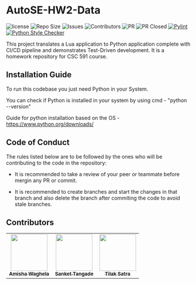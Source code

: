 # AutoSE-HW2-Data

![license](https://img.shields.io/github/license/amisha-w/AutoSE-HW1-Lua)
![Repo Size](https://img.shields.io/github/repo-size/amisha-w/AutoSE-HW1-Lua)
![Issues](https://img.shields.io/github/issues/amisha-w/AutoSE-HW1-Lua)
![Contributors](https://img.shields.io/github/contributors/amisha-w/AutoSE-HW1-Lua?color=cyan)
![PR](https://img.shields.io/github/issues-pr/amisha-w/AutoSE-HW1-Lua?color=red)
![PR Closed](https://img.shields.io/github/issues-pr-closed-raw/amisha-w/AutoSE-HW1-lua?color=red)
[![Pylint](https://img.shields.io/github/actions/workflow/status/amisha-w/AutoSE-HW1-Lua/pylint.yml?label=Pylint)](https://github.com/amisha-w/AutoSE-HW1-Lua/actions/workflows/pylint.yml)
[![Python Style Checker](https://img.shields.io/github/actions/workflow/status/amisha-w/AutoSE-HW1-Lua/style_checker.yml?label=Style%20Checker)](https://github.com/amisha-w/AutoSE-HW1-Lua/actions/workflows/style_checker.yml)

This project translates a Lua application to Python application complete with CI/CD pipeline and demonstrates Test-Driven development. It is a homework repository for CSC 591 course. 

## Installation Guide

To run this codebase you just need Python in your System.

You can check if Python is installed in your system by using cmd - "python --version"

Guide for python installation based on the OS - https://www.python.org/downloads/

## Code of Conduct

The rules listed below are to be followed by the ones who will be contributing to the code in the repository:

- It is recommended to take a review of your peer or teammate before mergin any PR or commit.

- It is recommended to create branches and start the changes in that branch and also delete the branch after commiting the code to avoid stale branches.

## Contributors
  
<table>
  <tr>
  <td align="center"><a href="https://github.com/amisha-w"><img src="https://avatars.githubusercontent.com/amisha-w" width="100px;" alt=""/><br /><sub><b>Amisha Waghela</b></sub></a></td>
  <td align="center"><a href="https://github.com/sankettangade"><img src="https://avatars.githubusercontent.com/sankettangade" width="100px;" alt=""/><br /><sub><b>Sanket Tangade</b></sub></a></td>
  <td align="center"><a href="https://github.com/tilaksatra"><img src="https://avatars.githubusercontent.com/tilaksatra" width="100px;" alt=""/><br /><sub><b>Tilak Satra</b></sub></a></td>
  </tr>
</table>


